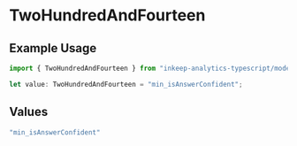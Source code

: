 # TwoHundredAndFourteen

## Example Usage

```typescript
import { TwoHundredAndFourteen } from "inkeep-analytics-typescript/models/operations";

let value: TwoHundredAndFourteen = "min_isAnswerConfident";
```

## Values

```typescript
"min_isAnswerConfident"
```